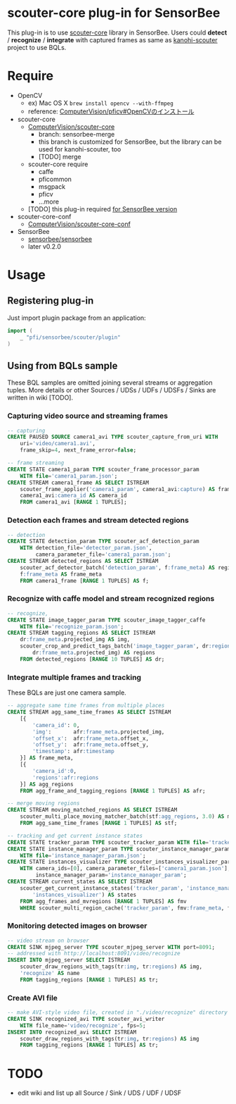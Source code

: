 # scouter-core plug-in for SensorBee

This plug-in is to use [scouter-core](https://github.pfidev.jp/ComputerVision/scouter-core) library in SensorBee. Users could **detect** / **recognize** / **integrate** with captured frames as same as [kanohi-scouter](https://github.pfidev.jp/InStoreAutomation/kanohi-scouter) project to use BQLs.

# Require

* OpenCV
    * ex) Mac OS X `brew install opencv --with-ffmpeg`
    * reference: [ComputerVision/pficv#OpenCVのインストール](https://github.pfidev.jp/ComputerVision/pficv#opencv%E3%81%AE%E3%82%A4%E3%83%B3%E3%82%B9%E3%83%88%E3%83%BC%E3%83%AB)
* scouter-core
    * [ComputerVision/scouter-core](https://github.pfidev.jp/ComputerVision/scouter-core/tree/sensorbee-merge)
        * branch: sensorbee-merge
        * this branch is customized for SensorBee, but the library can be used for kanohi-scouter, too
        * [TODO] merge
    * scouter-core require
        * caffe
        * pficommon
        * msgpack
        * pficv
        * ...more
    * [TODO] this plug-in required [for SensorBee version](https://github.pfidev.jp/tanakad/scouter-core)
* scouter-core-conf
    * [ComputerVision/scouter-core-conf](https://github.pfidev.jp/ComputerVision/scouter-core-conf)
* SensorBee
    * [sensorbee/sensorbee](https://github.pfidev.jp/sensorbee/sensorbee)
    * later v0.2.0

# Usage

## Registering plug-in

Just import plugin package from an application:

```go
import (
    _ "pfi/sensorbee/scouter/plugin"
)
```

## Using from BQLs sample

These BQL samples are omitted joining several streams or aggregation tuples. More details or other Sources / UDSs / UDFs / UDSFs / Sinks are written in wiki [TODO].

### Capturing video source and streaming frames

```sql
-- capturing
CREATE PAUSED SOURCE camera1_avi TYPE scouter_capture_from_uri WITH
    uri='video/camera1.avi',
    frame_skip=4, next_frame_error=false;

-- frame streaming
CREATE STATE camera1_param TYPE scouter_frame_processor_param
    WITH file='camera1_param.json';
CREATE STREAM camera1_frame AS SELECT ISTREAM
    scouter_frame_applier('camera1_param', camera1_avi:capture) AS frame_meta,
    camera1_avi:camera_id AS camera_id
    FROM camera1_avi [RANGE 1 TUPLES];
```

### Detection each frames and stream detected regions

```sql
-- detection
CREATE STATE detection_param TYPE scouter_acf_detection_param
    WITH detection_file='detector_param.json',
         camera_parameter_file='camera1_param.json';
CREATE STREAM detected_regions AS SELECT ISTREAM
    scouter_acf_detector_batch('detection_param', f:frame_meta) AS regions,
    f:frame_meta AS frame_meta
    FROM camera1_frame [RANGE 1 TUPLES] AS f;
```

### Recognize with caffe model and stream recognized regions

```sql
-- recognize,
CREATE STATE image_tagger_param TYPE scouter_image_tagger_caffe
    WITH file='recognize_param.json';
CREATE STREAM tagging_regions AS SELECT ISTREAM
    dr:frame_meta.projected_img AS img,
    scouter_crop_and_predict_tags_batch('image_tagger_param', dr:regions,
        dr:frame_meta.projected_img) AS regions
    FROM detected_regions [RANGE 10 TUPLES] AS dr;
```

### Integrate multiple frames and tracking

These BQLs are just one camera sample.

```sql
-- aggregate same time frames from multiple places
CREATE STREAM agg_same_time_frames AS SELECT ISTREAM
    [{
        'camera_id': 0,
        'img':       afr:frame_meta.projected_img,
        'offset_x':  afr:frame_meta.offset_x,
        'offset_y':  afr:frame_meta.offset_y,
        'timestamp': afr:timestamp
    }] AS frame_meta,
    [{
        'camera_id':0,
        'regions':afr:regions
    }] AS agg_regions
    FROM agg_frame_and_tagging_regions [RANGE 1 TUPLES] AS afr;
```

```sql
-- merge moving regions
CREATE STREAM moving_matched_regions AS SELECT ISTREAM
    scouter_multi_place_moving_matcher_batch(stf:agg_regions, 3.0) AS mv_regions
    FROM agg_same_time_frames [RANGE 1 TUPLES] AS stf;
```

```sql
-- tracking and get current instance states
CREATE STATE tracker_param TYPE scouter_tracker_param WITH file='tracker_param.json';
CREATE STATE instance_manager_param TYPE scouter_instance_manager_param
    WITH file='instance_manager_param.json';
CREATE STATE instances_visualizer TYPE scouter_instances_visualizer_param
    WITH camera_ids=[0], camera_parameter_files=['camera1_param.json'],
         instance_manager_param='instance_manager_param';
CREATE STREAM current_states AS SELECT ISTREAM
    scouter_get_current_instance_states('tracker_param', 'instance_manager_param',
        'instances_visualizer') AS states
    FROM agg_frames_and_mvregions [RANGE 1 TUPLES] AS fmv
    WHERE scouter_multi_region_cache('tracker_param', fmv:frame_meta, fmv:mv_regions);
```

### Monitoring detected images on browser

```sql
-- video stream on browser
CREATE SINK mjpeg_server TYPE scouter_mjpeg_server WITH port=8091;
-- addressed with http://localhost:8091/video/recognize
INSERT INTO mjpeg_server SELECT ISTREAM
    scouter_draw_regions_with_tags(tr:img, tr:regions) AS img,
    'recognize' AS name
    FROM tagging_regions [RANGE 1 TUPLES] AS tr;
```

### Create AVI file

```sql
-- make AVI-style video file, created in "./video/recognize" directory
CREATE SINK recognized_avi TYPE scouter_avi_writer
    WITH file_name='video/recognize', fps=5;
INSERT INTO recognized_avi SELECT ISTREAM
    scouter_draw_regions_with_tags(tr:img, tr:regions) AS img
    FROM tagging_regions [RANGE 1 TUPLES] AS tr;
```

# TODO

* edit wiki and list up all Source / Sink / UDS / UDF / UDSF
